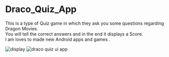 # Draco_Quiz_App
This is a type of Quiz game in which they ask you some questions regarding Dragon Movies.
<br>
You will tell the correct answers and in the end it displays a Score.
<br>
I am loves to made new Android apps and games .

![display](https://github.com/Abdullahkhanspn/Draco_Quiz_App/assets/140059001/34e76717-9746-46b6-80ed-42fe96b553e0)
![draco quiz ui app](https://github.com/Abdullahkhanspn/Draco_Quiz_App/assets/140059001/ce6f5d2e-a3d7-402d-aa2f-fc8c0a6c82e6)
